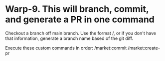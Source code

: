 # Warp-9. This will branch, commit, and generate a PR in one command
Checkout a branch off main branch. Use the format <my name>/<jira ticket id>, or if you don't have that information, generate a branch name based of the git diff.

Execute these custom commands in order:
/market:commit
/market:create-pr
